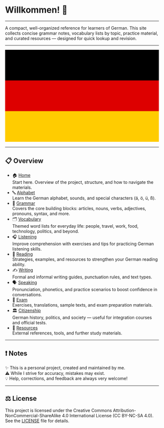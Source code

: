 # Willkommen! 👋

---

A compact, well-organized reference for learners of German. This site collects concise grammar notes, vocabulary lists by topic, practice material, and curated resources — designed for quick lookup and revision.

---

![German Flag](assets/images/flag-full.svg)

---

## 📋 Overview

- 🏠 [Home](README.md)  
  Start here. Overview of the project, structure, and how to navigate the materials.
- 🔤 [Alphabet](alphabet/README.md)  
  Learn the German alphabet, sounds, and special characters (ä, ö, ü, ß).
- 🧩 [Grammar](grammar/README.md)  
  Covers the core building blocks: articles, nouns, verbs, adjectives, pronouns, syntax, and more.
- 🗂️ [Vocabulary](vocabulary/README.md)  
  Themed word lists for everyday life: people, travel, work, food, technology, politics, and beyond.
- 🎧 [Listening](listening/README.md)  
  Improve comprehension with exercises and tips for practicing German listening skills.
- 📖 [Reading](reading/README.md)  
  Strategies, examples, and resources to strengthen your German reading ability.
- ✍️ [Writing](writing/README.md)  
  Formal and informal writing guides, punctuation rules, and text types.
- 🗣️ [Speaking](speaking/README.md)  
  Pronunciation, phonetics, and practice scenarios to boost confidence in conversations.
- 📝 [Exam](exam/README.md)  
  Exercises, translations, sample texts, and exam preparation materials.
- 🏛️ [Citizenship](citizenship/README.md)  
  German history, politics, and society — useful for integration courses and official tests.
- 🔗 [Resources](resources/README.md)  
  External references, tools, and further study materials.

---

## ❗ Notes

✨ This is a personal project, created and maintained by me.  
⚠️ While I strive for accuracy, mistakes may exist.  
💡 Help, corrections, and feedback are always very welcome!

---

## ⚖️ License
This project is licensed under the Creative Commons Attribution-NonCommercial-ShareAlike 4.0 International License (CC BY-NC-SA 4.0).  
See the [LICENSE](https://github.com/Tsimpliarakis/German-Cheat-Sheet/?tab=License-1-ov-file#readme) file for details.